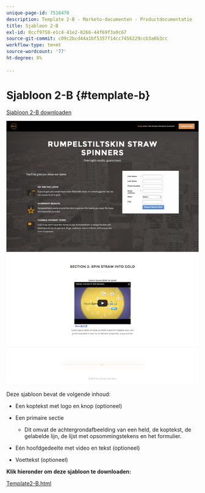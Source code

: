 ```yaml
---
unique-page-id: 7516470
description: Template 2-B - Marketo-documenten - Productdocumentatie
title: Sjabloon 2-B
exl-id: 8ccf9758-e1c4-41e2-8266-44f69f3a9c67
source-git-commit: c09c2bcd44a1bf5357f14cc7456229ccb3a6b3cc
workflow-type: tm+mt
source-wordcount: '77'
ht-degree: 0%

---
```


# Sjabloon 2-B {#template-b}

[Sjabloon 2-B downloaden](https://docs.marketo.com/download/attachments/7516470/template2-b.html?version=1&amp;modificationdate=1433229058000&amp;api=v2)

![](assets/image2015-6-2-15-3a32-3a38.png)

Deze sjabloon bevat de volgende inhoud:

* Een koptekst met logo en knop (optioneel)
* Een primaire sectie

   * Dit omvat de achtergrondafbeelding van een held, de koptekst, de gelabelde lijn, de lijst met opsommingstekens en het formulier.

* Eén hoofdgedeelte met video en tekst (optioneel)
* Voettekst (optioneel)

**Klik hieronder om deze sjabloon te downloaden:**

[Template2-B.html](https://docs.marketo.com/download/attachments/7516470/template2-b.html?version=1&amp;modificationdate=1433229058000&amp;api=v2)
